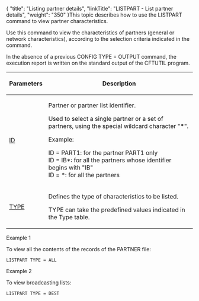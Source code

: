 {
    "title": "Listing  partner details",
    "linkTitle": "LISTPART - List partner details",
    "weight": "350"
}This topic describes how to use the LISTPART command to view partner
characteristics.

Use this command to view the characteristics of partners
(general or network characteristics), according to the selection criteria
indicated in the command.

In the absence of a previous CONFIG TYPE = OUTPUT command,
the execution report is written on the standard output of the CFTUTIL
program.

<table>
         
         
         
   
   <thead>
      <tr>
<th class="TableStyle-SynchTableStyle_interop-HeadE-Column1-Header1"><p>Parameters</p>         </th>
<th class="TableStyle-SynchTableStyle_interop-HeadD-Column1-Header1">Description         </th>
      </tr>
   </thead>
   <tbody>
      <tr>
         <td><p><a href="../../../command_summary/parameter_intro/id">ID</a> </p>         </td>
         <td><p>Partner or partner list identifier.</p>
<p>Used to select a single partner or a set of partners, using
the special wildcard character "<strong>*</strong>".</p>
<p>Example:</p>
<p>ID = PART1: for the partner PART1 only<br />
ID = IB*: for all the partners whose identifier begins with "IB"<br />
ID = *: for all the partners</p>         </td>
      </tr>
      <tr>
         <td><p><a href="../../../command_summary/parameter_intro/type">TYPE</a></p>         </td>
         <td><p>Defines the type of characteristics to be listed.</p>
<p>TYPE can take the predefined values indicated in the Type
table.</p>         </td>
      </tr>
   </tbody>
</table>

Example 1

To view all the contents of the records of the PARTNER
file:


    LISTPART TYPE = ALL

Example 2

To view broadcasting lists:


    LISTPART TYPE = DEST
